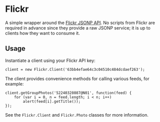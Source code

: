 Flickr
======

A simple wrapper around the [Flickr JSONP API](http://www.flickr.com/services/api/response.json.html).
No scripts from Flickr are required in advance since they provide a raw JSONP
service; it is up to clients how they want to consume it.


Usage
-----

Instantiate a client using your Flickr API key:

    client = new Flickr.Client('63bb4efae64c3c04510c484dcdaef263');

The client provides convenience methods for calling various feeds, for example:

    client.getGroupPhotos('52240328087@N01', function(feed) {
        for (var i = 0, n = feed.length; i < n; i++)
            alert(feed[i].getTitle());
    });

See the `Flickr.Client` and `Flickr.Photo` classes for more information.
